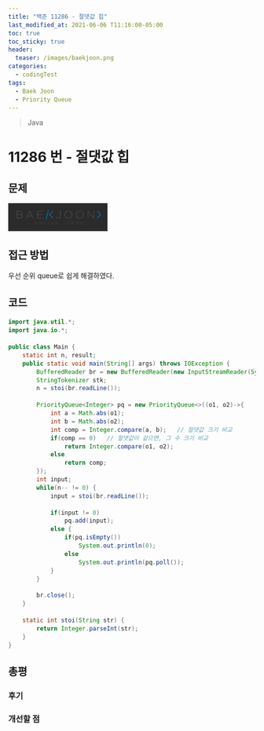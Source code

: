 ```yaml
---
title: "백준 11286 - 절댓값 힙"
last_modified_at: 2021-06-06 T11:16:00-05:00
toc: true
toc_sticky: true
header:
  teaser: /images/baekjoon.png
categories:
  - codingTest
tags:
  - Baek Joon
  - Priority Queue
---
```


> Java

# 11286 번 - 절댓값 힙

## 문제

[<img src="/images/baekjoon.png" width="40%" height="40%">](https://www.acmicpc.net/problem/11286)

## 접근 방법

우선 순위 queue로 쉽게 해결하였다.

## 코드

```java
import java.util.*;
import java.io.*;

public class Main {
	static int n, result;
	public static void main(String[] args) throws IOException {
		BufferedReader br = new BufferedReader(new InputStreamReader(System.in));
    	StringTokenizer stk;
    	n = stoi(br.readLine());

    	PriorityQueue<Integer> pq = new PriorityQueue<>((o1, o2)->{
    		int a = Math.abs(o1);
    		int b = Math.abs(o2);
    		int comp = Integer.compare(a, b);	// 절댓값 크기 비교
    		if(comp == 0)	// 절댓값이 같으면, 그 수 크기 비교
    			return Integer.compare(o1, o2);
    		else
    			return comp;
    	});
    	int input;
    	while(n-- != 0) {
    		input = stoi(br.readLine());

    		if(input != 0)
    			pq.add(input);
    		else {
    			if(pq.isEmpty())
    				System.out.println(0);
    			else
    				System.out.println(pq.poll());
    		}
    	}

    	br.close();
	}

	static int stoi(String str) {
    	return Integer.parseInt(str);
    }
}
```

## 총평

### 후기

### 개선할 점

<!-- ★
<img src="/images/codingTest/bj/문제번호.PNG" width="40%" height="40%">

-->
